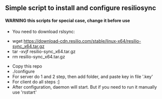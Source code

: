 ## Simple script to install and configure resiliosync 
#### WARNING this scripts for special case, change it before use

 - You need to download rslsync:
  * wget https://download-cdn.resilio.com/stable/linux-x64/resilio-sync_x64.tar.gz
  * tar -xvjf  resilio-sync_x64.tar.gz
  * rm resilio-sync_x64.tar.gz
 - Copy this repo
 - ./configure
 - For server do 1 and 2 step, then add folder, and paste key in file '.key'
 - For client do all steps :] 
 - After configuration, daemon will start. But if you need to run it manually use 'rsstart'
